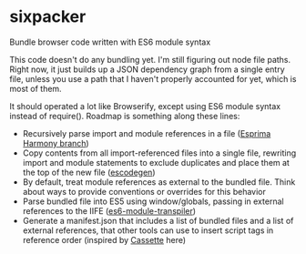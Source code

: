 sixpacker
=========

Bundle browser code written with ES6 module syntax

This code doesn't do any bundling yet. I'm still figuring out node file paths. Right now, it just builds up a JSON dependency graph from a single entry file, unless you use a path that I haven't properly accounted for yet, which is most of them.

It should operated a lot like Browserify, except using ES6 module syntax instead of require(). Roadmap is something along these lines:

- Recursively parse import and module references in a file ([Esprima Harmony branch](https://github.com/ariya/esprima/tree/harmony))
- Copy contents from all import-referenced files into a single file, rewriting import and module statements to exclude duplicates and place them at the top of the new file ([escodegen](https://github.com/Constellation/escodegen))
- By default, treat module references as external to the bundled file. Think about ways to provide conventions or overrides for this behavior
- Parse bundled file into ES5 using window/globals, passing in external references to the IIFE ([es6-module-transpiler](https://github.com/square/es6-module-transpiler))
- Generate a manifest.json that includes a list of bundled files and a list of external references, that other tools can use to insert script tags in reference order (inspired by [Cassette](https://github.com/andrewdavey/cassette) here)
